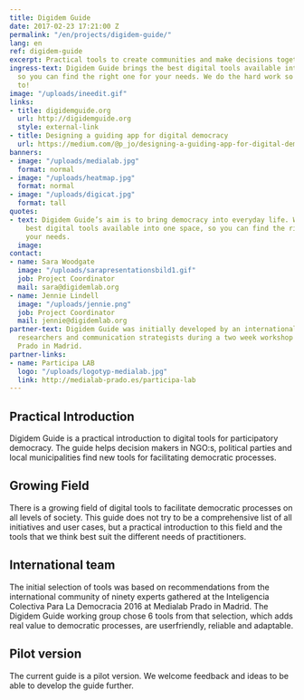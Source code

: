 ```yaml
---
title: Digidem Guide
date: 2017-02-23 17:21:00 Z
permalink: "/en/projects/digidem-guide/"
lang: en
ref: digidem-guide
excerpt: Practical tools to create communities and make decisions together.
ingress-text: Digidem Guide brings the best digital tools available into one space,
  so you can find the right one for your needs. We do the hard work so you don’t have
  to!
image: "/uploads/ineedit.gif"
links:
- title: digidemguide.org
  url: http://digidemguide.org
  style: external-link
- title: Designing a guiding app for digital democracy
  url: https://medium.com/@p_jo/designing-a-guiding-app-for-digital-democracy-1ba223b7968e
banners:
- image: "/uploads/medialab.jpg"
  format: normal
- image: "/uploads/heatmap.jpg"
  format: normal
- image: "/uploads/digicat.jpg"
  format: tall
quotes:
- text: Digidem Guide’s aim is to bring democracy into everyday life. We bring the
    best digital tools available into one space, so you can find the right one for
    your needs.
  image: 
contact:
- name: Sara Woodgate
  image: "/uploads/sarapresentationsbild1.gif"
  job: Project Coordinator
  mail: sara@digidemlab.org
- name: Jennie Lindell
  image: "/uploads/jennie.png"
  job: Project Coordinator
  mail: jennie@digidemlab.org
partner-text: Digidem Guide was initially developed by an international team of designers,
  researchers and communication strategists during a two week workshop at Medialab
  Prado in Madrid.
partner-links:
- name: Participa LAB
  logo: "/uploads/logotyp-medialab.jpg"
  link: http://medialab-prado.es/participa-lab
---
```


## Practical Introduction
Digidem Guide is a practical introduction to digital tools for participatory democracy.
The guide helps decision makers in NGO:s, political parties and local municipalities
find new tools for facilitating democratic processes.

## Growing Field
There is a growing field of digital tools to facilitate democratic processes on all levels of society. This guide does not try to be a comprehensive list of all initiatives and user cases, but a practical introduction to this field and the tools that we think best suit the different needs of practitioners.

## International team
The initial selection of tools was based on recommendations from the international community of ninety experts gathered at the Inteligencia Colectiva Para La Democracia 2016 at Medialab Prado in Madrid. The Digidem Guide working group chose 6 tools from that selection, which adds real value to democratic processes, are userfriendly, reliable and adaptable.

## Pilot version
The current guide is a pilot version. We welcome feedback and ideas to be able to develop the guide further.
